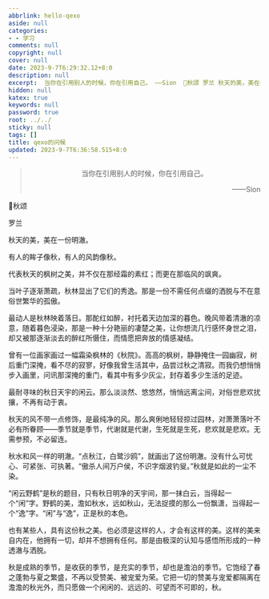 ```yaml
---
abbrlink: hello-qexo
aside: null
categories:
- - 学习
comments: null
copyright: null
cover: null
date: 2023-9-7T6:29:32.12+8:0
description: null
excerpt:  当你在引用别人的时候，你在引用自己。 ——Sion  🍂秋颂 罗兰 秋天的美，美在一份明澈。 有人的眸子像秋，有人的风韵像秋。 代表秋天的枫树之美，并不仅在那经霜的素红；而更在那临风的飒爽。 当叶子逐渐萧疏，秋林显出了它们的秀逸。那是一份不需任何点缀的洒脱与不在意俗世繁华的孤傲。 最动人是秋林映着落日。那酡红如醉，衬托着天边加深的暮色。晚风带着清澈的凉意，随着暮色浸染，那是一种十分艳丽的凄楚之...
hidden: null
katex: true
keywords: null
password: true
root: ../../
sticky: null
tags: []
title: qexo的问候
updated: 2023-9-7T6:36:58.515+8:0
---
```

> <center>当你在引用别人的时候，你在引用自己。</center>
> <p align="right">——Sion</p>


🍂秋颂



罗兰






秋天的美，美在一份明澈。






有人的眸子像秋，有人的风韵像秋。






代表秋天的枫树之美，并不仅在那经霜的素红；而更在那临风的飒爽。






当叶子逐渐萧疏，秋林显出了它们的秀逸。那是一份不需任何点缀的洒脱与不在意俗世繁华的孤傲。






最动人是秋林映着落日。那酡红如醉，衬托着天边加深的暮色。晚风带着清澈的凉意，随着暮色浸染，那是一种十分艳丽的凄楚之美，让你想流几行感怀身世之泪，却又被那逐渐淡去的醉红所慑住，而情愿把奔放的情感凝结。






曾有一位画家画过一幅霜染枫林的《秋院》。高高的枫树，静静掩住一园幽寂，树后重门深掩，看不尽的寂寥，好像我曾生活其中，品尝过秋之清寂。而我仍想悄悄步入画里，问讯那深掩的重门，看其中有多少灰尘，封存着多少生活的足迹。






最耐寻味的秋日天宇的闲云。那么淡淡然、悠悠然，悄悄远离尘间，对俗世悲欢扰攘，不再有动于衷。






秋天的风不带一点修饰，是最纯净的风。那么爽俐地轻轻掠过园林，对萧萧落叶不必有所眷顾——季节就是季节，代谢就是代谢，生死就是生死，悲欢就是悲欢。无需参预，不必留连。






秋水和风一样的明澈。“点秋江，白鹭沙鸥”，就画出了这份明澈。没有什么可忧心、可紧张、可执著。“傲杀人间万户侯，不识字烟波钓叟。”秋就是如此的一尘不染。






“闲云野鹤”是秋的题目，只有秋日明净的天宇间，那一抹白云，当得起一个“闲”字。野鹤的美，澹如秋水，远如秋山，无法捉摸的那么一份飘潇，当得起一个“逸”字。“闲”与“逸”，正是秋的本色。






也有某些人，具有这份秋之美。也必须是这样的人，才会有这样的美。这样的美来自内在，他拥有一切，却并不想拥有任何。那是由极深的认知与感悟所形成的一种透澈与洒脱。






秋是成熟的季节，是收获的季节，是充实的季节，却也是澹泊的季节。它饱经了春之蓬勃与夏之繁盛，不再以受赞美、被宠爱为荣。它把一切的赞美与宠爱都隔离在澹澹的秋光外，而只愿做一个闲闲的、远远的、可望而不可即的，秋。
